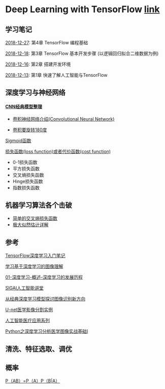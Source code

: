 # Deep Learning with TensorFlow [link](https://www.youtube.com/watch?v=MrijcdNl_U4&list=PL-XeOa5hMEYxNzHM7YLRjIwE1k3VQpqEh)
## 学习笔记
[2018-12-27](03/18.md): 第4章 TensorFlow 编程基础

[2018-12-18](03/18.md): 第3章 TensorFlow 基本开发步骤 (以逻辑回归拟合二维数据为例)

[2018-12-16](02/16.md): 第2章 搭建开发环境

[2018-12-13](01/13.md): 第1章 快速了解人工智能与TensorFlow

## 深度学习与神经网络
#### [CNN经典模型整理](https://blog.csdn.net/m0_37264397/article/details/75174484)
- [卷积神经网络介绍(Convolutional Neural Network)](https://medium.com/jameslearningnote/%E8%B3%87%E6%96%99%E5%88%86%E6%9E%90-%E6%A9%9F%E5%99%A8%E5%AD%B8%E7%BF%92-%E7%AC%AC5-1%E8%AC%9B-%E5%8D%B7%E7%A9%8D%E7%A5%9E%E7%B6%93%E7%B6%B2%E7%B5%A1%E4%BB%8B%E7%B4%B9-convolutional-neural-network-4f8249d65d4f)

- [卷积要旋转180度](https://www.jianshu.com/p/8dfe02b61686)

[Sigmoid函数](https://blog.csdn.net/Eddy_zheng/article/details/50756245)

[损失函数(loss function)或者代价函数(cost function)](http://heloowird.com/2017/03/08/diff_errors_of_neural_network/)
- 0-1损失函数
- 平方损失函数
- 交叉熵损失函数
- Hinge损失函数
- 指数损失函数
## 机器学习算法各个击破
- [简单的交叉熵损失函数](https://zhuanlan.zhihu.com/p/38241764)
- [极大似然估计详解](https://blog.csdn.net/zengxiantao1994/article/details/72787849)



## 参考
[TensorFlow深度学习入门笔记](https://zhuanlan.zhihu.com/p/57288099)

[学习基于深度学习的图像理解](https://zhuanlan.zhihu.com/p/62420715)

[01-深度学习-概述-深度学习的发展历程](https://www.jianshu.com/p/2a5936c2a6dd)

[SIGAI人工智能讲堂](https://zhuanlan.zhihu.com/c_201634018)

[从经典深度学习模型探讨图像识别新方向](https://zhuanlan.zhihu.com/p/33311130)

[U-net医学影像分割实例](https://zhuanlan.zhihu.com/p/36890585)

[人工智能医疗应用系列](https://zhuanlan.zhihu.com/beimingyouyu)

[Python之深度学习分析医学图像实战基础I](https://zhuanlan.zhihu.com/p/26045554)
## 清洗、特征选取、调优

## 概率
[P（AB）=P（A）P（B|A）](https://www.zybang.com/question/f5833747e88c5f19a2faa657ce91e901.html)
